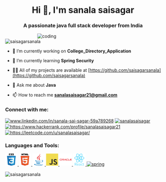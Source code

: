 <h1 align="center">Hi 👋, I'm sanala saisagar</h1>
<h3 align="center">A passionate java full stack developer from India</h3>
<img  align = "right" alt = "coding" width = "400" src="https://th.bing.com/th/id/OIG2.E6N0MiCowh_9Hxr2zHvQ?pid=ImgGn"

<p align="left"> <img src="https://komarev.com/ghpvc/?username=saisagarsanala&label=Profile%20views&color=0e75b6&style=flat" alt="saisagarsanala" /> </p>

- 🔭 I’m currently working on **College_Directory_Application**

- 🌱 I’m currently learning **Spring Security**

- 👨‍💻 All of my projects are available at [https://github.com/saisagarsanala](https://github.com/saisagarsanala)

- 💬 Ask me about **Java**

- 📫 How to reach me **sanalasaisagar21@gmail.com**

<h3 align="left">Connect with me:</h3>
<p align="left">
<a href="https://www.linkedin.com/in/sanala-sai-sagar-59a789268/" target="blank"><img align="center" src="https://raw.githubusercontent.com/rahuldkjain/github-profile-readme-generator/master/src/images/icons/Social/linked-in-alt.svg" alt="www.linkedin.com/in/sanala-sai-sagar-59a789268" height="30" width="40" /></a>
<a href="https://www.instagram.com/sanala_saisagar/?__pwa=1" target="blank"><img align="center" src="https://raw.githubusercontent.com/rahuldkjain/github-profile-readme-generator/master/src/images/icons/Social/instagram.svg" alt="sanalasaisagar" height="30" width="40" /></a>
<a href="https://www.hackerrank.com/profile/sanalasaisagar21" target="blank"><img align="center" src="https://raw.githubusercontent.com/rahuldkjain/github-profile-readme-generator/master/src/images/icons/Social/hackerrank.svg" alt="https://www.hackerrank.com/profile/sanalasaisagar21" height="30" width="40" /></a>
<a href="https://leetcode.com/u/sanalasaisagar/" target="blank"><img align="center" src="https://raw.githubusercontent.com/rahuldkjain/github-profile-readme-generator/master/src/images/icons/Social/leet-code.svg" alt="https://leetcode.com/u/sanalasaisagar/" height="30" width="40" /></a>
</p>

<h3 align="left">Languages and Tools:</h3>
<p align="left"> <a href="https://www.w3schools.com/css/" target="_blank" rel="noreferrer"> <img src="https://raw.githubusercontent.com/devicons/devicon/master/icons/css3/css3-original-wordmark.svg" alt="css3" width="40" height="40"/> </a> <a href="https://www.w3.org/html/" target="_blank" rel="noreferrer"> <img src="https://raw.githubusercontent.com/devicons/devicon/master/icons/html5/html5-original-wordmark.svg" alt="html5" width="40" height="40"/> </a> <a href="https://www.java.com" target="_blank" rel="noreferrer"> <img src="https://raw.githubusercontent.com/devicons/devicon/master/icons/java/java-original.svg" alt="java" width="40" height="40"/> </a> <a href="https://developer.mozilla.org/en-US/docs/Web/JavaScript" target="_blank" rel="noreferrer"> <img src="https://raw.githubusercontent.com/devicons/devicon/master/icons/javascript/javascript-original.svg" alt="javascript" width="40" height="40"/> </a> <a href="https://www.oracle.com/" target="_blank" rel="noreferrer"> <img src="https://raw.githubusercontent.com/devicons/devicon/master/icons/oracle/oracle-original.svg" alt="oracle" width="40" height="40"/> </a> <a href="https://reactjs.org/" target="_blank" rel="noreferrer"> <img src="https://raw.githubusercontent.com/devicons/devicon/master/icons/react/react-original-wordmark.svg" alt="react" width="40" height="40"/> </a> <a href="https://spring.io/" target="_blank" rel="noreferrer"> <img src="https://www.vectorlogo.zone/logos/springio/springio-icon.svg" alt="spring" width="40" height="40"/> </a> </p>

<p><img align="center" src="https://github-readme-stats.vercel.app/api/top-langs?username=saisagarsanala&show_icons=true&locale=en&layout=compact" alt="saisagarsanala" /></p>

